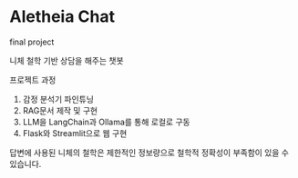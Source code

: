 # Aletheia Chat

final project

니체 철학 기반 상담을 해주는 챗봇

프로젝트 과정
1. 감정 분석기 파인튜닝
2. RAG문서 제작 및 구현
3. LLM을 LangChain과 Ollama를 통해 로컬로 구동
4. Flask와 Streamlit으로 웹 구현

답변에 사용된 니체의 철학은 제한적인 정보량으로 철학적 정확성이 부족함이 있을 수 있습니다. 


